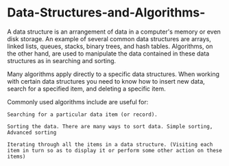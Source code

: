 # Data-Structures-and-Algorithms-

 A data structure is an arrangement of data in a computer's memory or even disk storage. An example of several common data structures are arrays, linked lists, queues, stacks, binary trees, and hash tables. Algorithms, on the other hand, are used to manipulate the data contained in these data structures as in searching and sorting.

Many algorithms apply directly to a specific data structures. When working with certain data structures you need to know how to insert new data, search for a specified item, and deleting a specific item.

Commonly used algorithms include are useful for:

    Searching for a particular data item (or record).

    Sorting the data. There are many ways to sort data. Simple sorting, Advanced sorting

    Iterating through all the items in a data structure. (Visiting each item in turn so as to display it or perform some other action on these items)
    
    
    
